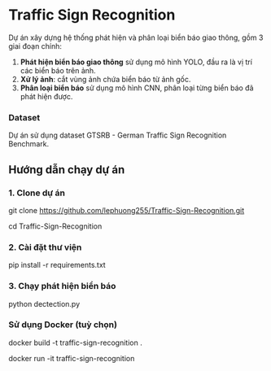 # Traffic Sign Recognition

Dự án xây dựng hệ thống phát hiện và phân loại biển báo giao thông, gồm 3 giai đoạn chính:

1. **Phát hiện biển báo giao thông** sử dụng mô hình YOLO, đầu ra là vị trí các biển báo trên ảnh.
2. **Xử lý ảnh**: cắt vùng ảnh chứa biển báo từ ảnh gốc.
3. **Phân loại biển báo** sử dụng mô hình CNN, phân loại từng biển báo đã phát hiện được.

### Dataset

Dự án sử dụng dataset GTSRB - German Traffic Sign Recognition Benchmark.

## Hướng dẫn chạy dự án

### 1. Clone dự án

git clone https://github.com/lephuong255/Traffic-Sign-Recognition.git

cd Traffic-Sign-Recognition

### 2. Cài đặt thư viện

pip install -r requirements.txt

### 3. Chạy phát hiện biển báo

python dectection.py


### Sử dụng Docker (tuỳ chọn)

docker build -t traffic-sign-recognition .

docker run -it traffic-sign-recognition


